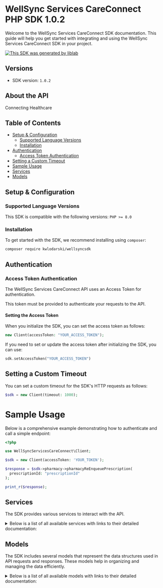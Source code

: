 # WellSync Services CareConnect PHP SDK 1.0.2


Welcome to the WellSync Services CareConnect SDK documentation. This guide will help you get started with integrating and using the WellSync Services CareConnect SDK in your project.

[![This SDK was generated by liblab](https://raw.githubusercontent.com/liblaber/liblab-assets/main/assets/built-by-liblab-icon.svg)](https://liblab.com/?utm_source=readme)

## Versions

- SDK version: `1.0.2`

## About the API

Connecting Healthcare

## Table of Contents
- [Setup & Configuration](#setup--configuration)
	- [Supported Language Versions](#supported-language-versions)
	- [Installation](#installation)
- [Authentication](#authentication)
	- [Access Token Authentication](#access-token-authentication)
- [Setting a Custom Timeout](#setting-a-custom-timeout)
- [Sample Usage](#sample-usage)
- [Services](#services)
- [Models](#models)

## Setup & Configuration

### Supported Language Versions

This SDK is compatible with the following versions: `PHP >= 8.0`

### Installation

To get started with the SDK, we recommend installing using `composer`:

```bash
composer require kwlodarski/wellsyncsdk
```

## Authentication

### Access Token Authentication
The WellSync Services CareConnect API uses an Access Token for authentication.

This token must be provided to authenticate your requests to the API.

#### Setting the Access Token

When you initialize the SDK, you can set the access token as follows:

```php
new Client(accessToken: "YOUR_ACCESS_TOKEN");
```

If you need to set or update the access token after initializing the SDK, you can use:

```php
sdk.setAccessToken("YOUR_ACCESS_TOKEN")
```




## Setting a Custom Timeout

You can set a custom timeout for the SDK's HTTP requests as follows:

```php
$sdk = new Client(timeout: 1000);
```

# Sample Usage

Below is a comprehensive example demonstrating how to authenticate and call a simple endpoint:

```php
<?php

use WellSyncServicesCareConnect\Client;

$sdk = new Client(accessToken: 'YOUR_TOKEN');

$response = $sdk->pharmacy->pharmacyReEnqueuePrescription(
  prescriptionId: "prescriptionId"
);

print_r($response);

```

## Services

The SDK provides various services to interact with the API.


<details>
<summary>Below is a list of all available services with links to their detailed documentation:</summary>

| Name |
| :--- |
| [Pharmacy](documentation/services/Pharmacy.md) |
| [BillingServices](documentation/services/BillingServices.md) |
| [Patients](documentation/services/Patients.md) |
| [Sessions](documentation/services/Sessions.md) |
| [Tokens](documentation/services/Tokens.md) |
</details>


## Models

The SDK includes several models that represent the data structures used in API requests and responses. These models help in organizing and managing the data efficiently.


<details>
<summary>Below is a list of all available models with links to their detailed documentation:</summary>

| Name       | Description |
| :--------- | :---------- |
| [GetCurrentAgentCliniciansResponse](documentation/models/GetCurrentAgentCliniciansResponse.md) |  |
| [GetAgentsResponse](documentation/models/GetAgentsResponse.md) |  |
| [GetAgentCliniciansResponse](documentation/models/GetAgentCliniciansResponse.md) |  |
| [GetClinicResponse](documentation/models/GetClinicResponse.md) |  |
| [GetCurrentClinicianResponse](documentation/models/GetCurrentClinicianResponse.md) |  |
| [GetCliniciansResponse](documentation/models/GetCliniciansResponse.md) |  |
| [CreateClinicianRequest](documentation/models/CreateClinicianRequest.md) |  |
| [CreateClinicianResponse](documentation/models/CreateClinicianResponse.md) |  |
| [GetClinicianResponse](documentation/models/GetClinicianResponse.md) |  |
| [PharmacyUpdateClinicianRequest](documentation/models/PharmacyUpdateClinicianRequest.md) |  |
| [UpdateClinicianResponse](documentation/models/UpdateClinicianResponse.md) |  |
| [PharmacyLinkAgentToClinicianRequest](documentation/models/PharmacyLinkAgentToClinicianRequest.md) |  |
| [GetClinicianIdentityRecoveryLinkResponse](documentation/models/GetClinicianIdentityRecoveryLinkResponse.md) |  |
| [GetClinicsResponse](documentation/models/GetClinicsResponse.md) |  |
| [CreateClinicRequest](documentation/models/CreateClinicRequest.md) |  |
| [CreateClinicResponse](documentation/models/CreateClinicResponse.md) |  |
| [PharmacyUpdateClinicRequest](documentation/models/PharmacyUpdateClinicRequest.md) |  |
| [UpdateClinicResponse](documentation/models/UpdateClinicResponse.md) |  |
| [GetClinicCliniciansResponse](documentation/models/GetClinicCliniciansResponse.md) |  |
| [GetAllowedOrderShippingMethodsResponse](documentation/models/GetAllowedOrderShippingMethodsResponse.md) |  |
| [PharmacyPreviewOrderSummaryRequest](documentation/models/PharmacyPreviewOrderSummaryRequest.md) |  |
| [PreviewOrderSummaryResponse](documentation/models/PreviewOrderSummaryResponse.md) |  |
| [PharmacySubmitExternalOrderRequest](documentation/models/PharmacySubmitExternalOrderRequest.md) |  |
| [SubmitExternalOrderResponse](documentation/models/SubmitExternalOrderResponse.md) |  |
| [PharmacySubmitClinicianOrderRequest](documentation/models/PharmacySubmitClinicianOrderRequest.md) |  |
| [SubmitClinicianOrderResponse](documentation/models/SubmitClinicianOrderResponse.md) |  |
| [GetOrderResponse](documentation/models/GetOrderResponse.md) |  |
| [GetPharmacyByDrugResponse](documentation/models/GetPharmacyByDrugResponse.md) |  |
| [GetPatientPrescriptionsResponse](documentation/models/GetPatientPrescriptionsResponse.md) |  |
| [PharmacySubmitPrescriptionRequest](documentation/models/PharmacySubmitPrescriptionRequest.md) |  |
| [SubmitPrescriptionResponse](documentation/models/SubmitPrescriptionResponse.md) |  |
| [GetPrescriptionItemsResponse](documentation/models/GetPrescriptionItemsResponse.md) |  |
| [GetPrescriptionItemResponse](documentation/models/GetPrescriptionItemResponse.md) |  |
| [GetPrescriptionsResponse](documentation/models/GetPrescriptionsResponse.md) |  |
| [GetAllDosageFormsResponse](documentation/models/GetAllDosageFormsResponse.md) |  |
| [GetAllDrugsAndDosagesResponse](documentation/models/GetAllDrugsAndDosagesResponse.md) |  |
| [GetDrugsResponse](documentation/models/GetDrugsResponse.md) |  |
| [GetPharmaciesResponse](documentation/models/GetPharmaciesResponse.md) |  |
| [GetPharmacyByIdResponse](documentation/models/GetPharmacyByIdResponse.md) |  |
| [GetCurrentUserResponse](documentation/models/GetCurrentUserResponse.md) |  |
| [SetUserPrivateKeyRequest](documentation/models/SetUserPrivateKeyRequest.md) |  |
| [GetUsersResponse](documentation/models/GetUsersResponse.md) |  |
| [AddUserRequest](documentation/models/AddUserRequest.md) |  |
| [AddUserResponse](documentation/models/AddUserResponse.md) |  |
| [GetUserResponse](documentation/models/GetUserResponse.md) |  |
| [PharmacyUpdateUserRequest](documentation/models/PharmacyUpdateUserRequest.md) |  |
| [UpdateUserResponse](documentation/models/UpdateUserResponse.md) |  |
| [GetUserClinicsResponse](documentation/models/GetUserClinicsResponse.md) |  |
| [GetUserIdentityRecoveryLinkResponse](documentation/models/GetUserIdentityRecoveryLinkResponse.md) |  |
| [GetPublicKeysResponse](documentation/models/GetPublicKeysResponse.md) |  |
| [PharmacyAddPublicKeyRequest](documentation/models/PharmacyAddPublicKeyRequest.md) |  |
| [AddPublicKeyResponse](documentation/models/AddPublicKeyResponse.md) |  |
| [PharmacyAddUserRolesRequest](documentation/models/PharmacyAddUserRolesRequest.md) |  |
| [GetAccountManagementResponse](documentation/models/GetAccountManagementResponse.md) |  |
| [GetClinicAccountValidityResponse](documentation/models/GetClinicAccountValidityResponse.md) |  |
| [BillingServicesUpdateDrugPricesForClinicRequest](documentation/models/BillingServicesUpdateDrugPricesForClinicRequest.md) |  |
| [GetClinicTierResponse](documentation/models/GetClinicTierResponse.md) |  |
| [BillingServicesSetClinicTierRequest](documentation/models/BillingServicesSetClinicTierRequest.md) |  |
| [GetPricesForClinicResponse](documentation/models/GetPricesForClinicResponse.md) |  |
| [GetTiersResponse](documentation/models/GetTiersResponse.md) |  |
| [GetPatientsResponse](documentation/models/GetPatientsResponse.md) |  |
| [CreatePatientRequest](documentation/models/CreatePatientRequest.md) |  |
| [CreatePatientResponse](documentation/models/CreatePatientResponse.md) |  |
| [GetResponse](documentation/models/GetResponse.md) |  |
| [ServicesUpdateRequest](documentation/models/ServicesUpdateRequest.md) |  |
| [UpdatePatientForTenantResponse](documentation/models/UpdatePatientForTenantResponse.md) |  |
| [ServicesCreateAddressForTenantRequest](documentation/models/ServicesCreateAddressForTenantRequest.md) |  |
| [CreateAddressForTenantResponse](documentation/models/CreateAddressForTenantResponse.md) |  |
| [ServicesUpdateAddressForTenantRequest](documentation/models/ServicesUpdateAddressForTenantRequest.md) |  |
| [Session](documentation/models/Session.md) |  |
| [Token](documentation/models/Token.md) |  |
| [CreateTokenRequest](documentation/models/CreateTokenRequest.md) |  |
| [PlainToken](documentation/models/PlainToken.md) |  |
| [Clinician](documentation/models/Clinician.md) |  |
| [PaginationResponse](documentation/models/PaginationResponse.md) |  |
| [User](documentation/models/User.md) |  |
| [Clinic](documentation/models/Clinic.md) |  |
| [IdentityRecovery](documentation/models/IdentityRecovery.md) |  |
| [ShippingFee](documentation/models/ShippingFee.md) |  |
| [ShippingFeeShippingMethod](documentation/models/ShippingFeeShippingMethod.md) |  |
| [LineItem](documentation/models/LineItem.md) |  |
| [PharmacyPreviewOrderSummaryRequestShippingMethod](documentation/models/PharmacyPreviewOrderSummaryRequestShippingMethod.md) |  |
| [LineItemPreview](documentation/models/LineItemPreview.md) |  |
| [Shipping](documentation/models/Shipping.md) |  |
| [Patient](documentation/models/Patient.md) |  |
| [PharmacySubmitExternalOrderRequestShippingMethod](documentation/models/PharmacySubmitExternalOrderRequestShippingMethod.md) |  |
| [Address](documentation/models/Address.md) |  |
| [PrescriptionItem](documentation/models/PrescriptionItem.md) |  |
| [PatientProfile](documentation/models/PatientProfile.md) |  |
| [Height](documentation/models/Height.md) |  |
| [Weight](documentation/models/Weight.md) |  |
| [SexAtBirth](documentation/models/SexAtBirth.md) |  |
| [Shipment](documentation/models/Shipment.md) |  |
| [PrescriptionItemShippingMethod](documentation/models/PrescriptionItemShippingMethod.md) |  |
| [PrescriptionStatus](documentation/models/PrescriptionStatus.md) |  |
| [Order](documentation/models/Order.md) |  |
| [OrderShippingMethod](documentation/models/OrderShippingMethod.md) |  |
| [Prescription](documentation/models/Prescription.md) |  |
| [Status](documentation/models/Status.md) |  |
| [PrescriptionShippingMethod](documentation/models/PrescriptionShippingMethod.md) | shipping details |
| [PharmacySubmitClinicianOrderRequestShippingMethod](documentation/models/PharmacySubmitClinicianOrderRequestShippingMethod.md) |  |
| [PharmacyContactInfo](documentation/models/PharmacyContactInfo.md) |  |
| [DosageForms](documentation/models/DosageForms.md) |  |
| [Drug](documentation/models/Drug.md) |  |
| [DosageForm](documentation/models/DosageForm.md) |  |
| [Dosage](documentation/models/Dosage.md) |  |
| [AllowedShippingMethods](documentation/models/AllowedShippingMethods.md) |  |
| [ShippingMethods](documentation/models/ShippingMethods.md) |  |
| [ClinicMembership](documentation/models/ClinicMembership.md) |  |
| [PublicKey](documentation/models/PublicKey.md) |  |
| [DrugPrice](documentation/models/DrugPrice.md) |  |
| [ConvenienceFee](documentation/models/ConvenienceFee.md) |  |
</details>





<!-- This file was generated by liblab | https://liblab.com/ -->